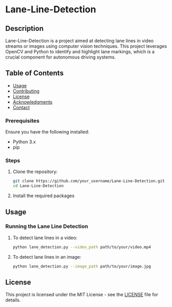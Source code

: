 # Lane-Line-Detection

## Description

Lane-Line-Detection is a project aimed at detecting lane lines in video streams or images using computer vision techniques. This project leverages OpenCV and Python to identify and highlight lane markings, which is a crucial component for autonomous driving systems.

## Table of Contents

- [Usage](#usage)
- [Contributing](#contributing)
- [License](#license)
- [Acknowledgments](#acknowledgments)
- [Contact](#contact)

### Prerequisites

Ensure you have the following installed:
- Python 3.x
- pip

### Steps

1. Clone the repository:
   ```bash
   git clone https://github.com/your_username/Lane-Line-Detection.git
   cd Lane-Line-Detection
   ```

2. Install the required packages

## Usage

### Running the Lane Line Detection

1. To detect lane lines in a video:
   ```bash
   python lane_detection.py --video_path path/to/your/video.mp4
   ```

2. To detect lane lines in an image:
   ```bash
   python lane_detection.py --image_path path/to/your/image.jpg
   ```


## License

This project is licensed under the MIT License - see the [LICENSE](LICENSE) file for details.

